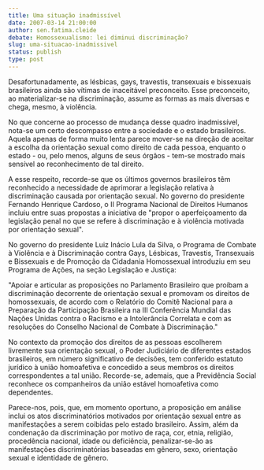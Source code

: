 ```yaml
---
title: Uma situação inadmissível
date: 2007-03-14 21:00:00
author: sen.fatima.cleide
debate: Homossexualismo: lei diminui discriminação?
slug: uma-situacao-inadmissivel
status: publish 
type: post
---
```


  

Desafortunadamente, as lésbicas, gays, travestis, transexuais e bissexuais brasileiros ainda são vítimas de inaceitável preconceito. Esse preconceito, ao materializar-se na discriminação, assume as formas as mais diversas e chega, mesmo, à violência.  

  

No que concerne ao processo de mudança desse quadro inadmissível, nota-se um certo descompasso entre a sociedade e o estado brasileiros. Aquela apenas de forma muito lenta parece mover-se na direção de aceitar a escolha da orientação sexual como direito de cada pessoa, enquanto o estado - ou, pelo menos, alguns de seus órgãos - tem-se mostrado mais sensível ao reconhecimento de tal direito.  

  

A esse respeito, recorde-se que os últimos governos brasileiros têm reconhecido a necessidade de aprimorar a legislação relativa à discriminação causada por orientação sexual. No governo do presidente Fernando Henrique Cardoso, o II Programa Nacional de Direitos Humanos incluiu entre suas propostas a iniciativa de "propor o aperfeiçoamento da legislação penal no que se refere à discriminação e à violência motivada por orientação sexual".  

  

No governo do presidente Luiz Inácio Lula da Silva, o Programa de Combate à Violência e à Discriminação contra Gays, Lésbicas, Travestis, Transexuais e Bissexuais e de Promoção da Cidadania Homossexual introduziu em seu Programa de Ações, na seção Legislação e Justiça:  

  

"Apoiar e articular as proposições no Parlamento Brasileiro que proíbam a discriminação decorrente de orientação sexual e promovam os direitos de homossexuais, de acordo com o Relatório do Comitê Nacional para a Preparação da Participação Brasileira na III Conferência Mundial das Nações Unidas contra o Racismo e a Intolerância Correlata e com as resoluções do Conselho Nacional de Combate à Discriminação."  

  

No contexto da promoção dos direitos de as pessoas escolherem livremente sua orientação sexual, o Poder Judiciário de diferentes estados brasileiros, em número significativo de decisões, tem conferido estatuto jurídico à união homoafetiva e concedido a seus membros os direitos correspondentes a tal união. Recorde-se, ademais, que a Previdência Social reconhece os companheiros da união estável homoafetiva como dependentes.  

  

Parece-nos, pois, que, em momento oportuno, a proposição em análise inclui os atos discriminatórios motivados por orientação sexual entre as manifestações a serem coibidas pelo estado brasileiro. Assim, além da condenação da discriminação por motivo de raça, cor, etnia, religião, procedência nacional, idade ou deficiência, penalizar-se-ão as manifestações discriminatórias baseadas em gênero, sexo, orientação sexual e identidade de gênero.
